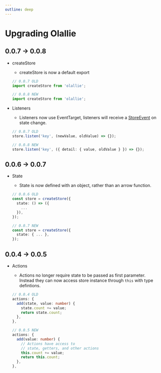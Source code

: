 ```yaml
---
outline: deep
---
```

# Upgrading Olallie

## 0.0.7 -> 0.0.8

- createStore
  - createStore is now a default export

  ```typescript
  // 0.0.7 OLD
  import createStore from 'olallie';
  
  // 0.0.8 NEW
  import createStore from 'olallie';
  ```

- Listeners
  - Listeners now use EventTarget, listeners will receive a [StoreEvent](./api-reference.md#storeevent) on state change.

  ```typescript
  // 0.0.7 OLD
  store.listen('key', (newValue, oldValue) => {});

  // 0.0.8 NEW
  store.listen('key', ({ detail: { value, oldValue } }) => {});
  ```

## 0.0.6 -> 0.0.7

- State
  - State is now defined with an object, rather than an arrow function.

  ```typescript
  // 0.0.6 OLD
  const store = createStore({
    state: () => ({
      ...
    }),
  });

  // 0.0.7 NEW
  const store = createStore({
    state: { ... },
  });
  ```

## 0.0.4 -> 0.0.5

- Actions
  - Actions no longer require state to be passed as first parameter. Instead they can now access store instance through `this` with type defintions.

  ```typescript
  // 0.0.4 OLD
  actions: {
    add(state, value: number) {
      state.count += value;
      return state.count;
    },
  },

  // 0.0.5 NEW
  actions: {
    add(value: number) {
      // Actions have access to
      // state, getters, and other actions
      this.count += value;
      return this.count;
    },
  },
  ```
